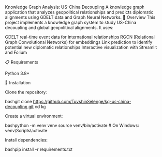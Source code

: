 Knowledge Graph Analysis: US-China Decoupling
A knowledge graph application that analyzes geopolitical relationships and predicts diplomatic alignments using GDELT data and Graph Neural Networks.
🎯 Overview
This project implements a knowledge graph system to study US-China decoupling and global geopolitical alignments. It uses:

GDELT real-time event data for international relationships
RGCN (Relational Graph Convolutional Networks) for embeddings
Link prediction to identify potential new diplomatic relationships
Interactive visualization with Streamlit and Folium

📋 Requirements

Python 3.8+

🚀 Installation

Clone the repository:

bashgit clone https://github.com/TuvshinSelenge/kg-us-china-decoupling.git
cd kg

Create a virtual environment:

bashpython -m venv venv
source venv/bin/activate  # On Windows: venv\Scripts\activate

Install dependencies:

bashpip install -r requirements.txt
